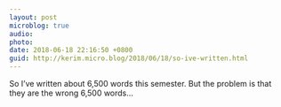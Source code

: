 ```yaml
---
layout: post
microblog: true
audio: 
photo: 
date: 2018-06-18 22:16:50 +0800
guid: http://kerim.micro.blog/2018/06/18/so-ive-written.html
---
```

So I’ve written about 6,500 words this semester. But the problem is that they are the wrong 6,500 words…
